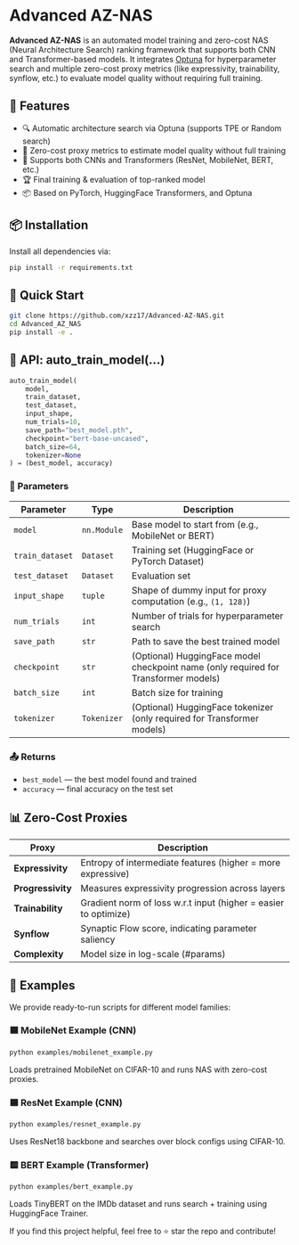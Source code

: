 # Advanced AZ-NAS

**Advanced AZ-NAS** is an automated model training and zero-cost NAS (Neural Architecture Search) ranking framework that supports both CNN and Transformer-based models. It integrates [Optuna](https://optuna.org/) for hyperparameter search and multiple zero-cost proxy metrics (like expressivity, trainability, synflow, etc.) to evaluate model quality without requiring full training.

## 🚀 Features

- 🔍 Automatic architecture search via Optuna (supports TPE or Random search)
- 🧠 Zero-cost proxy metrics to estimate model quality without full training
- 🧪 Supports both CNNs and Transformers (ResNet, MobileNet, BERT, etc.)
- 🏆 Final training & evaluation of top-ranked model
- 📦 Based on PyTorch, HuggingFace Transformers, and Optuna

## 📦 Installation

Install all dependencies via:

```bash
pip install -r requirements.txt
```


## 🧪 Quick Start

```bash
git clone https://github.com/xzz17/Advanced-AZ-NAS.git
cd Advanced_AZ_NAS
pip install -e .
```

## 📘 API: auto_train_model(...)

```python
auto_train_model(
    model,
    train_dataset,
    test_dataset,
    input_shape,
    num_trials=10,
    save_path="best_model.pth",
    checkpoint="bert-base-uncased",
    batch_size=64,
    tokenizer=None
) → (best_model, accuracy)
```

### 🔧 Parameters

| Parameter      | Type          | Description                                                               |
|----------------|---------------|---------------------------------------------------------------------------|
| `model`        | `nn.Module`   | Base model to start from (e.g., MobileNet or BERT)                           |
| `train_dataset`| `Dataset`     | Training set (HuggingFace or PyTorch Dataset)                             |
| `test_dataset` | `Dataset`     | Evaluation set                                                            |
| `input_shape`  | `tuple`       | Shape of dummy input for proxy computation (e.g., `(1, 128)`)             |
| `num_trials`   | `int`         | Number of trials for hyperparameter search                                |
| `save_path`    | `str`         | Path to save the best trained model                                       |
| `checkpoint`   | `str`         | (Optional) HuggingFace model checkpoint name (only required for Transformer models)                     |
| `batch_size`   | `int`         | Batch size for training                                                   |
| `tokenizer`    | `Tokenizer`   | (Optional) HuggingFace tokenizer (only required for Transformer models)   |

### 📤 Returns

- `best_model` — the best model found and trained  
- `accuracy` — final accuracy on the test set

## 📊 Zero-Cost Proxies

| Proxy         | Description                                                              |
|---------------|--------------------------------------------------------------------------|
| **Expressivity**  | Entropy of intermediate features (higher = more expressive)             |
| **Progressivity** | Measures expressivity progression across layers                        |
| **Trainability**  | Gradient norm of loss w.r.t input (higher = easier to optimize)         |
| **Synflow**       | Synaptic Flow score, indicating parameter saliency                      |
| **Complexity**    | Model size in log-scale (#params)                                       |

## 🧪 Examples

We provide ready-to-run scripts for different model families:

### 🟦 MobileNet Example (CNN)

```bash
python examples/mobilenet_example.py
```

Loads pretrained MobileNet on CIFAR-10 and runs NAS with zero-cost proxies.

### 🟦 ResNet Example (CNN)

```bash
python examples/resnet_example.py
```

Uses ResNet18 backbone and searches over block configs using CIFAR-10.

### 🟨 BERT Example (Transformer)

```bash
python examples/bert_example.py
```

Loads TinyBERT on the IMDb dataset and runs search + training using HuggingFace Trainer.



If you find this project helpful, feel free to ⭐ star the repo and contribute!

